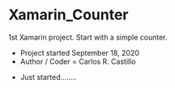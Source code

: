 # Xamarin_Counter
1st Xamarin project.  Start with a simple counter.


- Project started September 18, 2020
- Author / Coder = Carlos R. Castillo

* Just started........